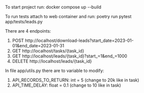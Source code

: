 To start project run: docker compose up --build

To run tests attach to web container and run: poetry run pytest app/tests/leads.py

There are 4 endpoints:
1. POST http://localhost/download-leads?start_date=2023-01-01&end_date=2023-01-31
2. GET http://localhost/tasks/{task_id}
3. GET http://localhost/leads/{task_id}?start_=1&end_=1000
4. DELETE http://localhost/leads/{task_id}

In file app/utils.py there are to variable to modify:
1. API_RECORDS_TO_RETURN: int = 5 (change to 20k like in task)
2. API_TIME_DELAY: float = 0.1 (change to 10 like in task)

